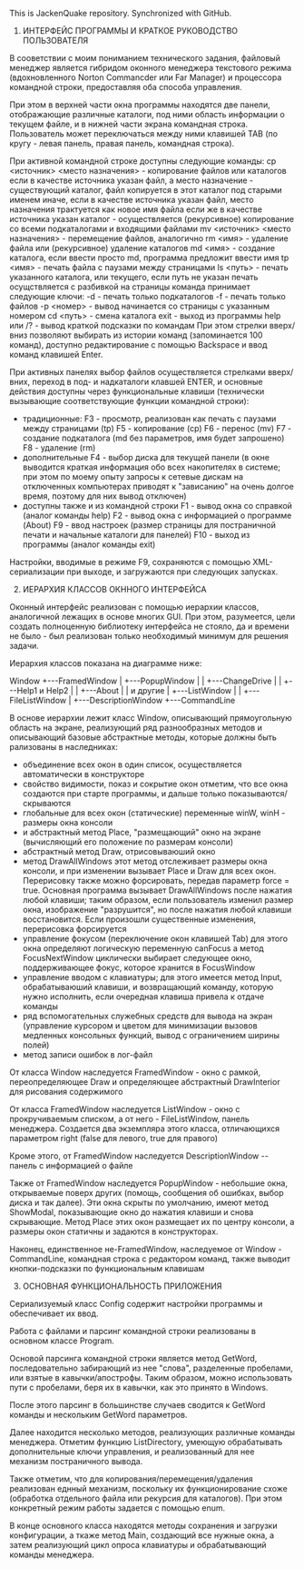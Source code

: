This is JackenQuake repository.
Synchronized with GitHub.

1. ИНТЕРФЕЙС ПРОГРАММЫ И КРАТКОЕ РУКОВОДСТВО ПОЛЬЗОВАТЕЛЯ

В сооветствии с моим пониманием технического задания, файловый менеджер
является гибридом оконного менеджера текстового режима (вдохновленного
Norton Commancder или Far Manager) и процессора командной строки,
предоставляя оба способа управления.

При этом в верхней части окна программы находятся две панели, отображающие
различные каталоги, под ними область информации о текущем файле, и в нижней
части экрана командная строка. Пользователь может переключаться между ними
клавишей TAB (по кругу - левая панель, правая панель, командная строка).

При активной командной строке доступны следующие команды:
  cp <источник> <место назначения> - копирование файлов или каталогов
     если в качестве источника указан файл, а место назначение - существующий
     каталог, файл копируется в этот каталог под старыми именем
     иначе, если в качестве источника указан файл, место назначения трактуется
     как новое имя файла
     если же в качестве источника указан каталог - осуществляется (рекурсивное)
     копирование со всеми подкаталогами и входящими файлами
  mv <источник> <место назначения> - перемещение файлов, аналогично
  rm <имя> - удаление файла или (рекурсивное) удаление каталогов
  md <имя> - создание каталога, если ввести просто md,
     программа предложит ввести имя
  tp <имя> - печать файла с паузами между страницами
  ls <путь> - печать указанного каталога, или текущего, если путь не указан
     печать осущствляется с разбивкой на страницы
     команда принимает следующие ключи:
       -d - печать только подкаталогов
       -f - печать только файлов
       -p <номер> - вывод начинается со страницы с указанным номером
  cd <путь> - смена каталога
  exit - выход из программы
  help или /? - вывод краткой подсказки по командам
При этом стрелки вверх/вниз позволяют выбирать из истории команд (запоминается
100 команд), доступно редактирование с помощью Backspace и ввод команд клавишей
Enter.
   
При активных панелях выбор файлов осуществляется стрелками вверх/вних,
переход в под- и надкаталоги клавшей ENTER, и основные действия доступны
через функциональные клавиши (технически вызывающие соответствующие
функции командной строки):
  - традиционные:
    F3 - просмотр, реализован как печать с паузами между страницами (tp)
    F5 - копирование (cp)
    F6 - перенос (mv)
    F7 - создание подкаталога (md без параметров, имя будет запрошено)
    F8 - удаление (rm)
  - дополнительные
    F4 - выбор диска для текущей панели (в окне выводится краткая
      информация обо всех накопителях в системе; при этом по моему
      опыту запросы к сетевые дискам на отключенных компьютерах
      приводят к "зависанию" на очень долгое время, поэтому для
      них вывод отключен)
  - доступны также и из командной строки
    F1 - вывод окна со справкой (аналог команды help)
    F2 - вывод окна с информацией о программе (About)
    F9 - ввод настроек (размер страницы для постраничной печати
         и начальные каталоги для панелей)
    F10 - выход из программы (аналог команды exit)

Настройки, вводимые в режиме F9, сохраняются с помощью XML-сериализации
при выходе, и загружаются при следующих запусках.


2. ИЕРАРХИЯ КЛАССОВ ОКННОГО ИНТЕРФЕЙСА

Оконный интерфейс реализован с помощью иерархии классов, аналогичной
лежащих в основе многих GUI. При этом, разумеется, цели создать полноценную
библиотеку интерфейса не стояло, да и времени не было - был реализован
только необходимый минимум для решения задачи.

Иерархия классов показана на диаграмме ниже:

Window
   +---FramedWindow
   |      +---PopupWindow
   |      |       +---ChangeDrive
   |      |       +---Help1 и Help2
   |      |       +---About
   |      |       и другие
   |      +---ListWindow
   |      |       +---FileListWindow
   |      +---DescriptionWindow
   +---CommandLine

В основе иерархии лежит класс Window, описывающий прямоугольную область на
экране, реализующий ряд разнообразных методов и описывающий базовые
абстрактные методы, которые должны быть рализованы в наследниках:
- объединение всех окон в один список, осуществляется автоматически в
  конструкторе
- свойство видимости, показ и сокрытие окон
  отметим, что все окна создаются при старте программы, и дальше
  только показываются/скрываются
- глобальные для всех окон (статические) переменные winW, winH -
  размеры окна консоли
- и абстрактный метод Place, "размещающий" окно на экране
  (вычисляющий его положение по размерам консоли)
- абстрактный метод Draw, отрисовываюший окно
- метод DrawAllWindows
  этот метод отслеживает размеры окна консоли, и при изменении
  вызывает Place и Draw для всех окон. Перерисовку также можно
  форсировать, передав параметр force = true.
  Основная программа вызывает DrawAllWindows после нажатия
  любой клавиши; таким образом, если пользователь изменил
  размер окна, изображение "разрушится", но после нажатия
  любой клавиши восстановится. Если произошли существенные
  изменения, перерисовка форсируется
- управление фокусом (переключение окон клавишей Tab)
  для этого окна определяют логическую переменную canFocus
  а метод FocusNextWindow циклически выбирает следующее
  окно, поддерживающее фокус, которое хранится в FocusWindow
- управление вводом с клавиатуры; для этого имеется метод
  Input, обрабатываюший клавиши, и возвращающий команду,
  которую нужно исполнить, если очередная клавиша привела
  к отдаче команды
- ряд вспомогательных служебных средств для вывода на экран
  (управление курсором и цветом для минимизации вызовов
  медленных консольных функций, вывод с ограничением ширины
  полей)
- метод записи ошибок в лог-файл

От класса Window наследуется FramedWindow - окно с рамкой,
переопределяющее Draw и определяющее абстрактный DrawInterior
для рисования содержимого

От класса FramedWindow наследуется ListWindow - окно
с прокручиваемым списком, а от него - FileListWindow,
панель менеджера. Создается два экземпляра этого класса,
отличающихся параметром right (false для левого,
true для правого)

Кроме этого, от FramedWindow наследуется DescriptionWindow --
панель с информацией о файле

Также от FramedWindow наследуется PopupWindow - небольшие
окна, открываемые поверх других (помощь, сообщения об
ошибках, выбор диска и так далее). Эти окна скрыты
по умолчанию, имеют метод ShowModal, показывающие
окно до нажатия клавиши и снова скрывающие.
Метод Place этих окон размещает их по центру консоли,
а размеры окон статичны и задаются в конструкторах.

Наконец, единственное не-FramedWindow, наследуемое
от Window - CommandLine, командная строка с редактором
команд, также выводит кнопки-подсказки по функциональным
клавишам


3. ОСНОВНАЯ ФУНКЦИОНАЛЬНОСТЬ ПРИЛОЖЕНИЯ

Сериализуемый класс Config содержит
настройки программы и обеспечивает их ввод.

Работа с файлами и парсинг командной строки реализованы
в основном классе Program.

Основой парсинга командной строки является метод
GetWord, последовательно забирающий из нее "слова",
разделенные пробелами, или взятые в кавычки/апострофы.
Таким образом, можно использовать пути с пробелами,
беря их в кавычки, как это принято в Windows.

После этого парсинг в большинстве случаев сводится
к GetWord команды и нескольким GetWord параметров.

Далее находится несколько методов, реализующих
различные команды менеджера. Отметим функцию
ListDirectory, умеющую обрабатывать дополнительные
ключи управления, и реализованный для нее механизм
постраничного вывода.

Также отметим, что для копирования/перемещения/удаления
реализован еднный механизм, поскольку их
функционирование схоже (обработка отдельного
файла или рекурсия для каталогов). При этом
конкретный режим работы задается с помощью enum.

В конце основного класса находятся методы сохранения
и загрузки конфигурации, а ткаже метод Main,
создающий все нужные окна, а затем реализующий
цикл опроса клавиатуры и обрабатывающий команды
менеджера.